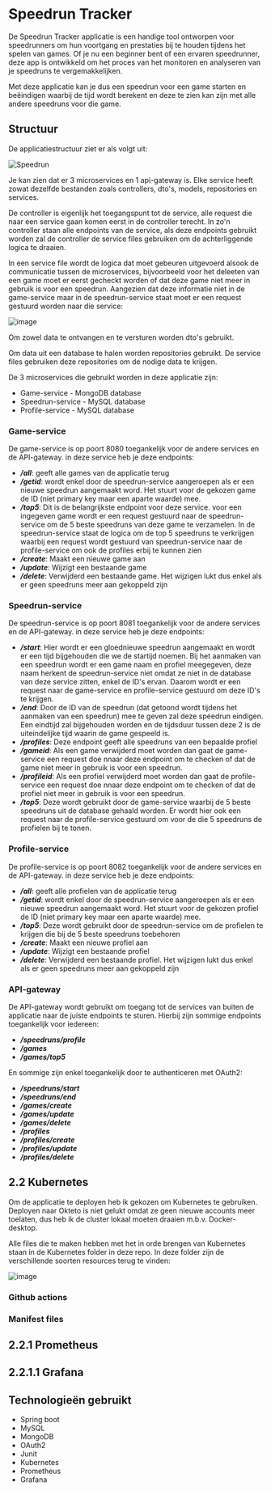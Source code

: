 # Speedrun Tracker
De Speedrun Tracker applicatie is een handige tool ontworpen voor speedrunners om hun voortgang en prestaties bij te houden tijdens het spelen van games. Of je nu een beginner bent of een ervaren speedrunner, deze app is ontwikkeld om het proces van het monitoren en analyseren van je speedruns te vergemakkelijken.

Met deze applicatie kan je dus een speedrun voor een game starten en beëindigen waarbij de tijd wordt berekent en deze te zien kan zijn met alle andere speedruns voor die game.
## Structuur
De applicatiestructuur ziet er als volgt uit:

![Speedrun](https://github.com/MichielDausy/EnterpriseDevExp/assets/91216885/ddce5ac4-3035-443f-9b37-eceb346a4e87)

Je kan zien dat er 3 microservices en 1 api-gateway is.
Elke service heeft zowat dezelfde bestanden zoals controllers, dto's, models, repositories en services.

De controller is eigenlijk het toegangspunt tot de service, alle request die naar een service gaan komen eerst in de controller terecht. In zo'n controller staan alle endpoints van de service, als deze endpoints gebruikt worden zal de controller de service files gebruiken om de achterliggende logica te draaien.


In een service file wordt de logica dat moet gebeuren uitgevoerd alsook de communicatie tussen de microservices, bijvoorbeeld voor het deleeten van een game moet er eerst gecheckt worden of dat deze game niet meer in gebruik is voor een speedrun. Aangezien dat deze informatie niet in de game-service maar in de speedrun-service staat moet er een request gestuurd worden naar die service:

![image](https://github.com/MichielDausy/EnterpriseDevExp/assets/91216885/8c450b16-0640-4ff1-b4db-45bd071d94fa)

Om zowel data te ontvangen en te versturen worden dto's gebruikt.

Om data uit een database te halen worden repositories gebruikt. De service files gebruiken deze repositories om de nodige data te krijgen.

De 3 microservices die gebruikt worden in deze applicatie zijn:
- Game-service - MongoDB database
- Speedrun-service - MySQL database
- Profile-service - MySQL database
### Game-service
De game-service is op poort 8080 toegankelijk voor de andere services en de API-gateway. in deze service heb je deze endpoints:
- ***/all***: geeft alle games van de applicatie terug 
- ***/getid***: wordt enkel door de speedrun-service aangeroepen als er een nieuwe speedrun aangemaakt word. Het stuurt voor de gekozen game de ID (niet primary key maar een aparte waarde) mee.
- ***/top5***: Dit is de belangrijkste endpoint voor deze service. voor een ingegeven game wordt er een request gestuurd naar de speedrun-service om de 5 beste speedruns van deze game te verzamelen. In de speedrun-service staat de logica om de top 5 speedruns te verkrijgen waarbij een request wordt gestuurd van speedrun-service naar de profile-service om ook de profiles erbij te kunnen zien
- ***/create***: Maakt een nieuwe game aan
- ***/update***: Wijzigt een bestaande game
- ***/delete***: Verwijderd een bestaande game. Het wijzigen lukt dus enkel als er geen speedruns meer aan gekoppeld zijn
### Speedrun-service
De speedrun-service is op poort 8081 toegankelijk voor de andere services en de API-gateway. in deze service heb je deze endpoints:
- ***/start***: Hier wordt er een gloednieuwe speedrun aangemaakt en wordt er een tijd bijgehouden die we de startijd noemen. Bij het aanmaken van een speedrun wordt er een game naam en profiel meegegeven, deze naam herkent de speedrun-service niet omdat ze niet in de database van deze service zitten, enkel de ID's ervan. Daarom wordt er een request naar de game-service en profile-service gestuurd om deze ID's te krijgen.
- ***/end***: Door de ID van de speedrun (dat getoond wordt tijdens het aanmaken van een speedrun) mee te geven zal deze speedrun eindigen. Een eindtijd zal bijgehouden worden en de tijdsduur tussen deze 2 is de uiteindelijke tijd waarin de game gespeeld is.
- ***/profiles***: Deze endpoint geeft alle speedruns van een bepaalde profiel
- ***/gameid***:  Als een game verwijderd moet worden dan gaat de game-service een request doe nnaar deze endpoint om te checken of dat de game niet meer in gebruik is voor een speedrun.
- ***/profileid***: Als een profiel verwijderd moet worden dan gaat de profile-service een request doe nnaar deze endpoint om te checken of dat de profiel niet meer in gebruik is voor een speedrun.
- ***/top5***: Deze wordt gebruikt door de game-service waarbij de 5 beste speedruns uit de database gehaald worden. Er wordt hier ook een request naar de profile-service gestuurd om voor de die 5 speedruns de profielen bij te tonen.
### Profile-service
De profile-service is op poort 8082 toegankelijk voor de andere services en de API-gateway. in deze service heb je deze endpoints:
- ***/all***: geeft alle profielen van de applicatie terug
- ***/getid***: wordt enkel door de speedrun-service aangeroepen als er een nieuwe speedrun aangemaakt word. Het stuurt voor de gekozen profiel de ID (niet primary key maar een aparte waarde) mee.
- ***/top5***: Deze wordt gebruikt door de speedrun-service om de profielen te krijgen die bij de 5 beste speedruns toebehoren
- ***/create***: Maakt een nieuwe profiel aan
- ***/update***: Wijzigt een bestaande profiel
- ***/delete***: Verwijderd een bestaande profiel. Het wijzigen lukt dus enkel als er geen speedruns meer aan gekoppeld zijn
### API-gateway
De API-gateway wordt gebruikt om toegang tot de services van buiten de applicatie naar de juiste endpoints te sturen. Hierbij zijn sommige endpoints toegankelijk voor iedereen:
- ***/speedruns/profile***
- ***/games***
- ***/games/top5***

En sommige zijn enkel toegankelijk door te authenticeren met OAuth2:
- ***/speedruns/start***
- ***/speedruns/end***
- ***/games/create***
- ***/games/update***
- ***/games/delete***
- ***/profiles***
- ***/profiles/create***
- ***/profiles/update***
- ***/profiles/delete***
## 2.2 Kubernetes
Om de applicatie te deployen heb ik gekozen om Kubernetes te gebruiken. Deployen naar Okteto is niet gelukt omdat ze geen nieuwe accounts meer toelaten, dus heb ik de cluster lokaal moeten draaien m.b.v. Docker-desktop.

Alle files die te maken hebben met het in orde brengen van Kubernetes staan in de Kubernetes folder in deze repo. In deze folder zijn de verschillende soorten resources terug te vinden:

![image](https://github.com/MichielDausy/EnterpriseDevExp/assets/91216885/afdcb514-8c2a-4a0c-a779-1dbb0e526408)


### Github actions
### Manifest files
## 2.2.1 Prometheus
## 2.2.1.1 Grafana
## Technologieën gebruikt
- Spring boot
- MySQL
- MongoDB
- OAuth2
- Junit
- Kubernetes
- Prometheus
- Grafana
